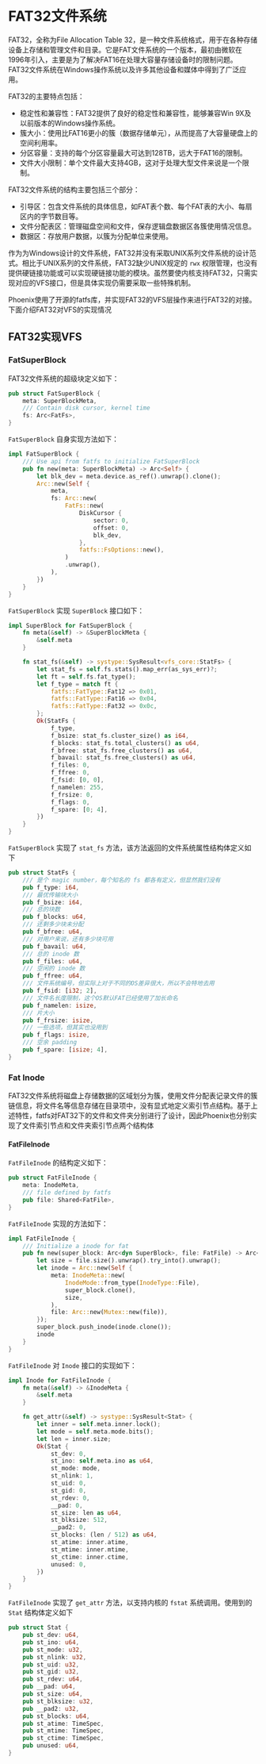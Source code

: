 # FAT32文件系统

FAT32，全称为File Allocation Table 32，是一种文件系统格式，用于在各种存储设备上存储和管理文件和目录。它是FAT文件系统的一个版本，最初由微软在1996年引入，主要是为了解决FAT16在处理大容量存储设备时的限制问题。FAT32文件系统在Windows操作系统以及许多其他设备和媒体中得到了广泛应用。

FAT32的主要特点包括：

- 稳定性和兼容性：FAT32提供了良好的稳定性和兼容性，能够兼容Win 9X及以前版本的Windows操作系统。
- 簇大小：使用比FAT16更小的簇（数据存储单元），从而提高了大容量硬盘上的空间利用率。
- 分区容量：支持的每个分区容量最大可达到128TB，远大于FAT16的限制。
- 文件大小限制：单个文件最大支持4GB，这对于处理大型文件来说是一个限制。

FAT32文件系统的结构主要包括三个部分：

- 引导区：包含文件系统的具体信息，如FAT表个数、每个FAT表的大小、每扇区内的字节数目等。
- 文件分配表区：管理磁盘空间和文件，保存逻辑盘数据区各簇使用情况信息。
- 数据区：存放用户数据，以簇为分配单位来使用。

作为为Windows设计的文件系统，FAT32并没有采取UNIX系列文件系统的设计范式。相比于UNIX系列的文件系统，FAT32缺少UNIX规定的 `rwx` 权限管理，也没有提供硬链接功能或可以实现硬链接功能的模块。虽然要使内核支持FAT32，只需实现对应的VFS接口，但是具体实现仍需要采取一些特殊机制。

Phoenix使用了开源的fatfs库，并实现FAT32的VFS层操作来进行FAT32的对接。下面介绍FAT32对VFS的实现情况

## FAT32实现VFS

### FatSuperBlock

FAT32文件系统的超级块定义如下：

```rust
pub struct FatSuperBlock {
    meta: SuperBlockMeta,
    /// Contain disk cursor, kernel time
    fs: Arc<FatFs>,
}
```

`FatSuperBlock` 自身实现方法如下：

```rust
impl FatSuperBlock {
    /// Use api from fatfs to initialize FatSuperBlock
    pub fn new(meta: SuperBlockMeta) -> Arc<Self> {
        let blk_dev = meta.device.as_ref().unwrap().clone();
        Arc::new(Self {
            meta,
            fs: Arc::new(
                FatFs::new(
                    DiskCursor {
                        sector: 0,
                        offset: 0,
                        blk_dev,
                    },
                    fatfs::FsOptions::new(),
                )
                .unwrap(),
            ),
        })
    }
}
```

`FatSuperBlock` 实现 `SuperBlock` 接口如下：

```rust
impl SuperBlock for FatSuperBlock {
    fn meta(&self) -> &SuperBlockMeta {
        &self.meta
    }

    fn stat_fs(&self) -> systype::SysResult<vfs_core::StatFs> {
        let stat_fs = self.fs.stats().map_err(as_sys_err)?;
        let ft = self.fs.fat_type();
        let f_type = match ft {
            fatfs::FatType::Fat12 => 0x01,
            fatfs::FatType::Fat16 => 0x04,
            fatfs::FatType::Fat32 => 0x0c,
        };
        Ok(StatFs {
            f_type,
            f_bsize: stat_fs.cluster_size() as i64,
            f_blocks: stat_fs.total_clusters() as u64,
            f_bfree: stat_fs.free_clusters() as u64,
            f_bavail: stat_fs.free_clusters() as u64,
            f_files: 0,
            f_ffree: 0,
            f_fsid: [0, 0],
            f_namelen: 255,
            f_frsize: 0,
            f_flags: 0,
            f_spare: [0; 4],
        })
    }
}
```

`FatSuperBlock` 实现了 `stat_fs` 方法，该方法返回的文件系统属性结构体定义如下

```rust
pub struct StatFs {
    /// 是个 magic number，每个知名的 fs 都各有定义，但显然我们没有
    pub f_type: i64,
    /// 最优传输块大小
    pub f_bsize: i64,
    /// 总的块数
    pub f_blocks: u64,
    /// 还剩多少块未分配
    pub f_bfree: u64,
    /// 对用户来说，还有多少块可用
    pub f_bavail: u64,
    /// 总的 inode 数
    pub f_files: u64,
    /// 空闲的 inode 数
    pub f_ffree: u64,
    /// 文件系统编号，但实际上对于不同的OS差异很大，所以不会特地去用
    pub f_fsid: [i32; 2],
    /// 文件名长度限制，这个OS默认FAT已经使用了加长命名
    pub f_namelen: isize,
    /// 片大小
    pub f_frsize: isize,
    /// 一些选项，但其实也没用到
    pub f_flags: isize,
    /// 空余 padding
    pub f_spare: [isize; 4],
}
```

### Fat Inode

FAT32文件系统将磁盘上存储数据的区域划分为簇，使用文件分配表记录文件的簇链信息，将文件名等信息存储在目录项中，没有显式地定义索引节点结构。基于上述特性，fatfs对FAT32下的文件和文件夹分别进行了设计，因此Phoenix也分别实现了文件索引节点和文件夹索引节点两个结构体

#### FatFileInode

`FatFileInode` 的结构定义如下：

```rust
pub struct FatFileInode {
    meta: InodeMeta,
    /// file defined by fatfs
    pub file: Shared<FatFile>,
}
```

`FatFileInode` 实现的方法如下：

```rust
impl FatFileInode {
    /// Initialize a inode for fat
    pub fn new(super_block: Arc<dyn SuperBlock>, file: FatFile) -> Arc<Self> {
        let size = file.size().unwrap().try_into().unwrap();
        let inode = Arc::new(Self {
            meta: InodeMeta::new(
                InodeMode::from_type(InodeType::File),
                super_block.clone(),
                size,
            ),
            file: Arc::new(Mutex::new(file)),
        });
        super_block.push_inode(inode.clone());
        inode
    }
}
```

`FatFileInode` 对 `Inode` 接口的实现如下：

```rust
impl Inode for FatFileInode {
    fn meta(&self) -> &InodeMeta {
        &self.meta
    }

    fn get_attr(&self) -> systype::SysResult<Stat> {
        let inner = self.meta.inner.lock();
        let mode = self.meta.mode.bits();
        let len = inner.size;
        Ok(Stat {
            st_dev: 0,
            st_ino: self.meta.ino as u64,
            st_mode: mode,
            st_nlink: 1,
            st_uid: 0,
            st_gid: 0,
            st_rdev: 0,
            __pad: 0,
            st_size: len as u64,
            st_blksize: 512,
            __pad2: 0,
            st_blocks: (len / 512) as u64,
            st_atime: inner.atime,
            st_mtime: inner.mtime,
            st_ctime: inner.ctime,
            unused: 0,
        })
    }
}
```

`FatFileInode` 实现了 `get_attr` 方法，以支持内核的 `fstat` 系统调用。使用到的 `Stat` 结构体定义如下

```rust
pub struct Stat {
    pub st_dev: u64,
    pub st_ino: u64,
    pub st_mode: u32,
    pub st_nlink: u32,
    pub st_uid: u32,
    pub st_gid: u32,
    pub st_rdev: u64,
    pub __pad: u64,
    pub st_size: u64,
    pub st_blksize: u32,
    pub __pad2: u32,
    pub st_blocks: u64,
    pub st_atime: TimeSpec,
    pub st_mtime: TimeSpec,
    pub st_ctime: TimeSpec,
    pub unused: u64,
}
```
